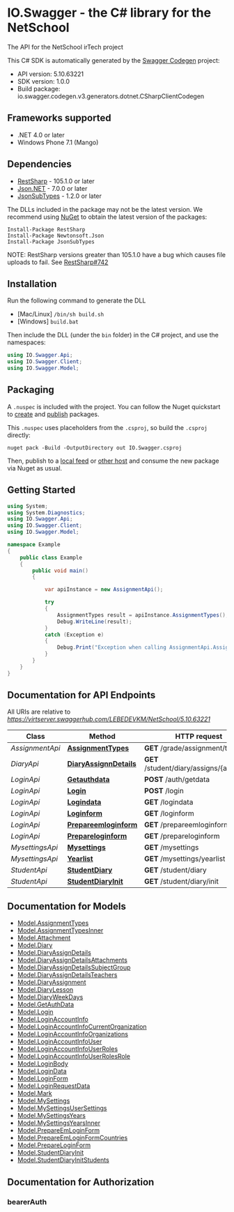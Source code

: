 # IO.Swagger - the C# library for the NetSchool

The API for the NetSchool irTech project

This C# SDK is automatically generated by the [Swagger Codegen](https://github.com/swagger-api/swagger-codegen) project:

- API version: 5.10.63221
- SDK version: 1.0.0
- Build package: io.swagger.codegen.v3.generators.dotnet.CSharpClientCodegen

<a name="frameworks-supported"></a>
## Frameworks supported
- .NET 4.0 or later
- Windows Phone 7.1 (Mango)

<a name="dependencies"></a>
## Dependencies
- [RestSharp](https://www.nuget.org/packages/RestSharp) - 105.1.0 or later
- [Json.NET](https://www.nuget.org/packages/Newtonsoft.Json/) - 7.0.0 or later
- [JsonSubTypes](https://www.nuget.org/packages/JsonSubTypes/) - 1.2.0 or later

The DLLs included in the package may not be the latest version. We recommend using [NuGet](https://docs.nuget.org/consume/installing-nuget) to obtain the latest version of the packages:
```
Install-Package RestSharp
Install-Package Newtonsoft.Json
Install-Package JsonSubTypes
```

NOTE: RestSharp versions greater than 105.1.0 have a bug which causes file uploads to fail. See [RestSharp#742](https://github.com/restsharp/RestSharp/issues/742)

<a name="installation"></a>
## Installation
Run the following command to generate the DLL
- [Mac/Linux] `/bin/sh build.sh`
- [Windows] `build.bat`

Then include the DLL (under the `bin` folder) in the C# project, and use the namespaces:
```csharp
using IO.Swagger.Api;
using IO.Swagger.Client;
using IO.Swagger.Model;
```
<a name="packaging"></a>
## Packaging

A `.nuspec` is included with the project. You can follow the Nuget quickstart to [create](https://docs.microsoft.com/en-us/nuget/quickstart/create-and-publish-a-package#create-the-package) and [publish](https://docs.microsoft.com/en-us/nuget/quickstart/create-and-publish-a-package#publish-the-package) packages.

This `.nuspec` uses placeholders from the `.csproj`, so build the `.csproj` directly:

```
nuget pack -Build -OutputDirectory out IO.Swagger.csproj
```

Then, publish to a [local feed](https://docs.microsoft.com/en-us/nuget/hosting-packages/local-feeds) or [other host](https://docs.microsoft.com/en-us/nuget/hosting-packages/overview) and consume the new package via Nuget as usual.

<a name="getting-started"></a>
## Getting Started

```csharp
using System;
using System.Diagnostics;
using IO.Swagger.Api;
using IO.Swagger.Client;
using IO.Swagger.Model;

namespace Example
{
    public class Example
    {
        public void main()
        {

            var apiInstance = new AssignmentApi();

            try
            {
                AssignmentTypes result = apiInstance.AssignmentTypes();
                Debug.WriteLine(result);
            }
            catch (Exception e)
            {
                Debug.Print("Exception when calling AssignmentApi.AssignmentTypes: " + e.Message );
            }
        }
    }
}
```

<a name="documentation-for-api-endpoints"></a>
## Documentation for API Endpoints

All URIs are relative to *https://virtserver.swaggerhub.com/LEBEDEVKM/NetSchool/5.10.63221*

Class | Method | HTTP request | Description
------------ | ------------- | ------------- | -------------
*AssignmentApi* | [**AssignmentTypes**](docs/AssignmentApi.md#assignmenttypes) | **GET** /grade/assignment/types | 
*DiaryApi* | [**DiaryAssignnDetails**](docs/DiaryApi.md#diaryassignndetails) | **GET** /student/diary/assigns/{assignId} | 
*LoginApi* | [**Getauthdata**](docs/LoginApi.md#getauthdata) | **POST** /auth/getdata | 
*LoginApi* | [**Login**](docs/LoginApi.md#login) | **POST** /login | 
*LoginApi* | [**Logindata**](docs/LoginApi.md#logindata) | **GET** /logindata | 
*LoginApi* | [**Loginform**](docs/LoginApi.md#loginform) | **GET** /loginform | 
*LoginApi* | [**Prepareemloginform**](docs/LoginApi.md#prepareemloginform) | **GET** /prepareemloginform | 
*LoginApi* | [**Prepareloginform**](docs/LoginApi.md#prepareloginform) | **GET** /prepareloginform | 
*MysettingsApi* | [**Mysettings**](docs/MysettingsApi.md#mysettings) | **GET** /mysettings | 
*MysettingsApi* | [**Yearlist**](docs/MysettingsApi.md#yearlist) | **GET** /mysettings/yearlist | 
*StudentApi* | [**StudentDiary**](docs/StudentApi.md#studentdiary) | **GET** /student/diary | 
*StudentApi* | [**StudentDiaryInit**](docs/StudentApi.md#studentdiaryinit) | **GET** /student/diary/init | 

<a name="documentation-for-models"></a>
## Documentation for Models

 - [Model.AssignmentTypes](docs/AssignmentTypes.md)
 - [Model.AssignmentTypesInner](docs/AssignmentTypesInner.md)
 - [Model.Attachment](docs/Attachment.md)
 - [Model.Diary](docs/Diary.md)
 - [Model.DiaryAssignDetails](docs/DiaryAssignDetails.md)
 - [Model.DiaryAssignDetailsAttachments](docs/DiaryAssignDetailsAttachments.md)
 - [Model.DiaryAssignDetailsSubjectGroup](docs/DiaryAssignDetailsSubjectGroup.md)
 - [Model.DiaryAssignDetailsTeachers](docs/DiaryAssignDetailsTeachers.md)
 - [Model.DiaryAssignment](docs/DiaryAssignment.md)
 - [Model.DiaryLesson](docs/DiaryLesson.md)
 - [Model.DiaryWeekDays](docs/DiaryWeekDays.md)
 - [Model.GetAuthData](docs/GetAuthData.md)
 - [Model.Login](docs/Login.md)
 - [Model.LoginAccountInfo](docs/LoginAccountInfo.md)
 - [Model.LoginAccountInfoCurrentOrganization](docs/LoginAccountInfoCurrentOrganization.md)
 - [Model.LoginAccountInfoOrganizations](docs/LoginAccountInfoOrganizations.md)
 - [Model.LoginAccountInfoUser](docs/LoginAccountInfoUser.md)
 - [Model.LoginAccountInfoUserRoles](docs/LoginAccountInfoUserRoles.md)
 - [Model.LoginAccountInfoUserRolesRole](docs/LoginAccountInfoUserRolesRole.md)
 - [Model.LoginBody](docs/LoginBody.md)
 - [Model.LoginData](docs/LoginData.md)
 - [Model.LoginForm](docs/LoginForm.md)
 - [Model.LoginRequestData](docs/LoginRequestData.md)
 - [Model.Mark](docs/Mark.md)
 - [Model.MySettings](docs/MySettings.md)
 - [Model.MySettingsUserSettings](docs/MySettingsUserSettings.md)
 - [Model.MySettingsYears](docs/MySettingsYears.md)
 - [Model.MySettingsYearsInner](docs/MySettingsYearsInner.md)
 - [Model.PrepareEmLoginForm](docs/PrepareEmLoginForm.md)
 - [Model.PrepareEmLoginFormCountries](docs/PrepareEmLoginFormCountries.md)
 - [Model.PrepareLoginForm](docs/PrepareLoginForm.md)
 - [Model.StudentDiaryInit](docs/StudentDiaryInit.md)
 - [Model.StudentDiaryInitStudents](docs/StudentDiaryInitStudents.md)

<a name="documentation-for-authorization"></a>
## Documentation for Authorization

<a name="bearerAuth"></a>
### bearerAuth


